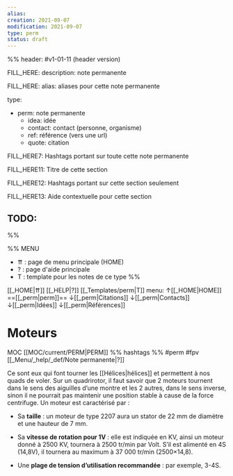 ```yaml
---
alias:
creation: 2021-09-07
modification: 2021-09-07
type: perm
status: draft
---
```


%%
header: #v1-01-11 (header version)

FILL_HERE:
description: note permanente

FILL_HERE:
alias: aliases pour cette note permanente

type:
- perm: note permanente
  - idea: idée
  - contact: contact (personne, organisme)
  - ref: référence (vers une url)
  - quote: citation

FILL_HERE7:
Hashtags portant sur toute cette note permanente

FILL_HERE11:
Titre de cette section

FILL_HERE12:
Hashtags portant sur cette section seulement

FILL_HERE13:
Aide contextuelle pour cette section

TODO:
- 
%%

%% MENU
- ⇈ : page de menu principale (HOME)
- ? : page d'aide principale
- T : template pour les notes de ce type
%%

[[_HOME|⇈]] [[_HELP|?]] [[_Templates/perm|T]] menu: ↑[[_HOME|HOME]] ==[[_perm|perm]]== ↓[[_perm|Citations]] ↓[[_perm|Contacts]] ↓[[_perm|Idées]] ↓[[_perm|Références]]

# Moteurs
MOC [[MOC/current/PERM|PERM]] %% hashtags %% #perm #fpv [[_Menu/_help/_def/Note permanente|?]]

Ce sont eux qui font tourner les [[Hélices|hélices]] et permettent à nos quads de voler. Sur un quadrirotor, il faut savoir que 2 moteurs tournent dans le sens des aiguilles d’une montre et les 2 autres, dans le sens inverse, sinon il ne pourrait pas maintenir une position stable à cause de la force centrifuge. Un moteur est caractérisé par :

-   Sa **taille** : un moteur de type 2207 aura un stator de 22 mm de diamètre et une hauteur de 7 mm.
    
-   Sa **vitesse de rotation pour 1V** : elle est indiquée en KV, ainsi un moteur donné à 2500 KV, tournera à 2500 tr/min par Volt. S’il est alimenté en 4S (14,8V), il tournera au maximum à 37 000 tr/min (2500×14,8).
    
-   Une **plage de tension d’utilisation recommandée** : par exemple, 3-4S.